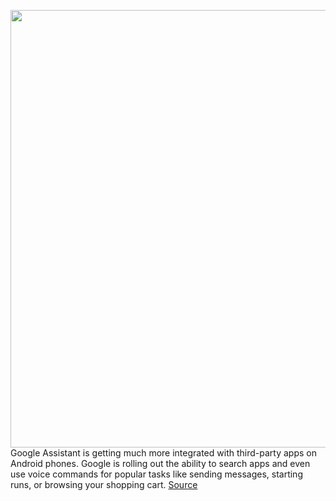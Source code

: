 <img src='https://cdn.vox-cdn.com/thumbor/1gFjVv-Of2UbTN2J_BsxkxSgDdE=/0x0:1820x1213/1200x800/filters:focal(765x462:1055x752)/cdn.vox-cdn.com/uploads/chorus_image/image/67602198/acastro_180510_1777_google_assistant_0001.0.0.jpg' width='700px' /><br/>
Google Assistant is getting much more integrated with third-party apps on Android phones. Google is rolling out the ability to search apps and even use voice commands for popular tasks like sending messages, starting runs, or browsing your shopping cart.
<a href='https://www.theverge.com/2020/10/8/21506301/google-assistant-custom-shortcuts-third-party-apps-android'> Source <a/>